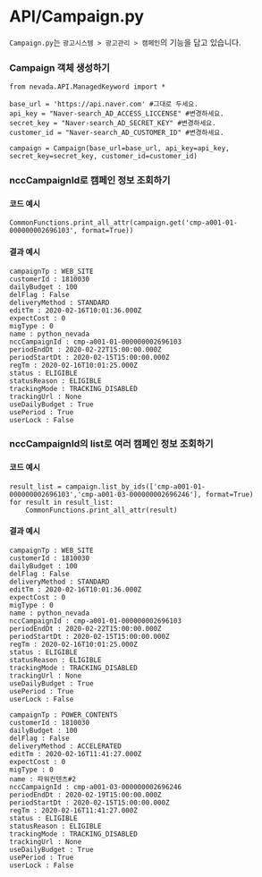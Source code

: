 # API/Campaign.py

`Campaign.py`는 `광고시스템 > 광고관리 > 캠페인`의 기능을 담고 있습니다. <br>


### Campaign 객체 생성하기
	from nevada.API.ManagedKeyword import *
	
	base_url = 'https://api.naver.com' #그대로 두세요.
	api_key = "Naver-search_AD_ACCESS_LICCENSE" #변경하세요.
	secret_key = "Naver-search_AD_SECRET_KEY" #변경하세요.
	customer_id = "Naver-search_AD_CUSTOMER_ID" #변경하세요.
	
	campaign = Campaign(base_url=base_url, api_key=api_key, secret_key=secret_key, customer_id=customer_id)

### nccCampaignId로 캠페인 정보 조회하기
#### 코드 예시
	CommonFunctions.print_all_attr(campaign.get('cmp-a001-01-000000002696103', format=True))

#### 결과 예시
	campaignTp : WEB_SITE
	customerId : 1810030
	dailyBudget : 100
	delFlag : False
	deliveryMethod : STANDARD
	editTm : 2020-02-16T10:01:36.000Z
	expectCost : 0
	migType : 0
	name : python_nevada
	nccCampaignId : cmp-a001-01-000000002696103
	periodEndDt : 2020-02-22T15:00:00.000Z
	periodStartDt : 2020-02-15T15:00:00.000Z
	regTm : 2020-02-16T10:01:25.000Z
	status : ELIGIBLE
	statusReason : ELIGIBLE
	trackingMode : TRACKING_DISABLED
	trackingUrl : None
	useDailyBudget : True
	usePeriod : True
	userLock : False
	
### nccCampaignId의 list로 여러 캠페인 정보 조회하기
#### 코드 예시
    result_list = campaign.list_by_ids(['cmp-a001-01-000000002696103','cmp-a001-03-000000002696246'], format=True)
    for result in result_list:
        CommonFunctions.print_all_attr(result)
      
#### 결과 예시
	campaignTp : WEB_SITE
	customerId : 1810030
	dailyBudget : 100
	delFlag : False
	deliveryMethod : STANDARD
	editTm : 2020-02-16T10:01:36.000Z
	expectCost : 0
	migType : 0
	name : python_nevada
	nccCampaignId : cmp-a001-01-000000002696103
	periodEndDt : 2020-02-22T15:00:00.000Z
	periodStartDt : 2020-02-15T15:00:00.000Z
	regTm : 2020-02-16T10:01:25.000Z
	status : ELIGIBLE
	statusReason : ELIGIBLE
	trackingMode : TRACKING_DISABLED
	trackingUrl : None
	useDailyBudget : True
	usePeriod : True
	userLock : False
	
	campaignTp : POWER_CONTENTS
	customerId : 1810030
	dailyBudget : 100
	delFlag : False
	deliveryMethod : ACCELERATED
	editTm : 2020-02-16T11:41:27.000Z
	expectCost : 0
	migType : 0
	name : 파워컨텐츠#2
	nccCampaignId : cmp-a001-03-000000002696246
	periodEndDt : 2020-02-19T15:00:00.000Z
	periodStartDt : 2020-02-15T15:00:00.000Z
	regTm : 2020-02-16T11:41:27.000Z
	status : ELIGIBLE
	statusReason : ELIGIBLE
	trackingMode : TRACKING_DISABLED
	trackingUrl : None
	useDailyBudget : True
	usePeriod : True
	userLock : False
